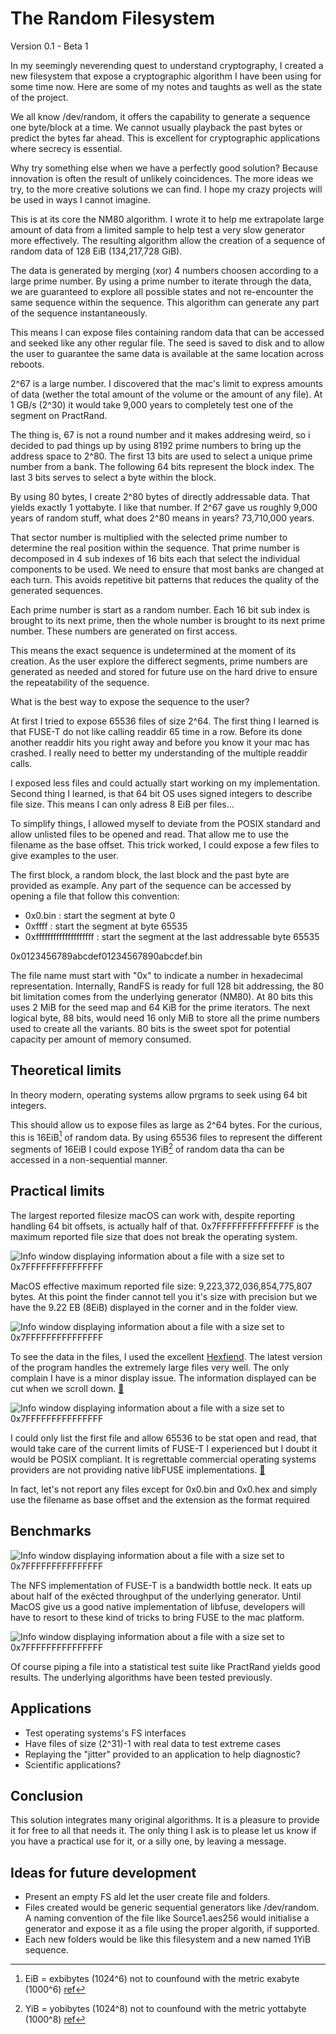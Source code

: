 # The Random Filesystem

Version 0.1 - Beta 1

In my seemingly neverending quest to understand cryptography, I created a new filesystem that expose a cryptographic algorithm I have been using for some time now. Here are some of my notes and taughts as well as the state of the project.

We all know /dev/random, it offers the capability to generate a sequence one byte/block at a time. We cannot usually playback the past bytes or predict the bytes far ahead. This is excellent for cryptographic applications where secrecy is essential. 

Why try something else when we have a perfectly good solution? Because innovation is often the result of unlikely coincidences. The more ideas we try, to the more creative solutions we can find. I hope my crazy projects will be used in ways I cannot imagine.

This is at its core the NM80 algorithm. I wrote it to help me extrapolate large amount of data from a limited sample to help test a very slow generator more effectively. The resulting algorithm allow the creation of a sequence of random data of 128 EiB (134,217,728 GiB).

The data is generated by merging (xor) 4 numbers choosen according to a large prime number. By using a prime number to iterate through the data, we are guaranteed to explore all possible states and not re-encounter the same sequence within the sequence. This algorithm can generate any part of the sequence instantaneously. 

This means I can expose files containing random data that can be accessed and seeked like any other regular file. The seed is saved to disk and to allow the user to guarantee the same data is available at the same location across reboots.

2^67 is a large number. I discovered that the mac's limit to express amounts of data (wether the total amount of the volume or the amount of any file). At 1 GB/s (2^30) it would take 9,000 years to completely test one of the segment on PractRand.

The thing is, 67 is not a round number and it makes addresing weird, so i decided to pad things up by using 8192 prime numbers to bring up the address space to 2^80. The first 13 bits are used to select a unique prime number from a bank. The following 64 bits represent the block index. The last 3 bits serves to select a byte within the block.

By using 80 bytes, I create 2^80 bytes of directly addressable data. That yields exactly 1 yottabyte. I like that number. If 2^67 gave us roughly 9,000 years of random stuff, what does 2^80 means in years? 73,710,000 years.

That sector number is multiplied with the selected prime number to determine the real position within the sequence. That prime number is decomposed in 4 sub indexes of 16 bits each that select the individual components to be used. We need to ensure that most banks are changed at each turn. This avoids repetitive bit patterns that reduces the quality of the generated sequences. 

Each prime number is start as a random number. Each 16 bit sub index is brought to its next prime, then the whole number is brought to its next prime number. These numbers are generated on first access. 

This means the exact sequence is undetermined at the moment of its creation. As the user explore the differect segments, prime numbers are generated as needed and stored for future use on the hard drive to ensure the repeatability of the sequence.

What is the best way to expose the sequence to the user?

At first I tried to expose 65536 files of size 2^64. The first thing I learned is that FUSE-T do not like calling readdir 65 time in a row. Before its done another readdir hits you right away and before you know it your mac has crashed. I really need to better my understanding of the multiple readdir calls.

I exposed less files and could actually start working on my implementation. Second thing I learned, is that 64 bit OS uses signed integers to describe file size. This means I can only adress 8 EiB per files... 

To simplify things, I allowed myself to deviate from the POSIX standard and allow unlisted files to be opened and read. That allow me to use the filename as the base offset. This trick worked, I could expose a few files to give examples to the user. 

The first block, a random block, the last block and the past byte are provided as example. Any part of the sequence can be accessed by opening a file that follow this convention:

- 0x0.bin : start the segment at byte 0
- 0xffff : start the segment at byte 65535
- 0xffffffffffffffffffff : start the segment at the last addressable byte 65535

0x0123456789abcdef01234567890abcdef.bin

The file name must start with "0x" to indicate a number in hexadecimal representation. Internally, RandFS is ready for full 128 bit addressing, the 80 bit limitation comes from the underlying generator (NM80). At 80 bits this uses 2 MiB for the seed map and 64 KiB for the prime iterators. The next logical byte, 88 bits, would need 16 only MiB to store all the prime numbers used to create all the variants. 80 bits is the sweet spot for potential capacity per amount of memory consumed. 

## Theoretical limits

In theory modern, operating systems allow prgrams to seek using 64 bit integers.

This should allow us to expose files as large as 2^64 bytes. For the curious, this is 16EiB[^1] of random data. By using 65536 files to represent the different segments of 16EiB I could expose 1YiB[^2] of random data tha can be accessed in a non-sequential manner.

## Practical limits

The largest reported filesize macOS can work with, despite reporting handling 64 bit offsets, is actually half of that. 0x7FFFFFFFFFFFFFFF is the maximum reported file size that does not break the operating system.

![Info window displaying information about a file with a size set to 0x7FFFFFFFFFFFFFFF](img/info.png)

MacOS effective maximum reported file size: 9,223,372,036,854,775,807 bytes. At this point the finder cannot tell you it's size with precision but we have the 9.22 EB (8EiB) displayed in the corner and in the folder view.

![Info window displaying information about a file with a size set to 0x7FFFFFFFFFFFFFFF](img/finder.png)

To see the data in the files, I used the excellent [Hexfiend](https://hexfiend.com). The latest version of the program handles the extremely large files very well. The only complain I have is a minor display issue. The information displayed can be cut when we scroll down. [🐞](https://github.com/HexFiend/HexFiend/issues/488)

![Info window displaying information about a file with a size set to 0x7FFFFFFFFFFFFFFF](img/hexfiend.png)

I could only list the first file and allow 65536 to be stat open and read, that would take care of the current limits of FUSE-T I experienced but I doubt it would be POSIX compliant. It is regrettable commercial operating systems providers are not providing native libFUSE implementations. [🐜](https://github.com/macos-fuse-t/fuse-t/issues/63)

In fact, let's not report any files except for 0x0.bin and 0x0.hex and simply use the filename as base offset and the extension as the format required

## Benchmarks

![Info window displaying information about a file with a size set to 0x7FFFFFFFFFFFFFFF](img/Speed.png)

The NFS implementation of FUSE-T is a bandwidth bottle neck. It eats up about half of the exêcted throughput of the underlying generator. Until MacOS give us a good native implementation of libfuse, developers will have to resort to these kind of tricks to bring FUSE to the mac platform.

![Info window displaying information about a file with a size set to 0x7FFFFFFFFFFFFFFF](img/Quality.png)

Of course piping a file into a statistical test suite like PractRand yields good results. The underlying algorithms have been tested previously.

## Applications

- Test operating systems's FS interfaces
- Have files of size (2^31)-1 with real data to test extreme cases
- Replaying the "jitter" provided to an application to help diagnostic?
- Scientific applications?

## Conclusion

This solution integrates many original algorithms. It is a pleasure to provide it for free to all that needs it. The only thing I ask is to please let us know if you have a practical use for it, or a silly one, by leaving a message.

## Ideas for future development

- Present an empty FS ald let the user create file and folders.
- Files created would be generic sequential generators like /dev/random. A naming convention of the file like Source1.aes256 would initialise a generator and expose it as a file using the proper algorith, if supported.
- Each new folders would be like this filesystem and a new named 1YiB sequence.

[^1]: EiB = exbibytes (1024^6) not to counfound with the metric exabyte (1000^6) [ref](https://en.wikipedia.org/wiki/Byte#Multiple-byte_units)

[^2]: YiB = yobibytes (1024^8) not to counfound with the metric yottabyte (1000^8) [ref](https://en.wikipedia.org/wiki/Byte#Multiple-byte_units)
